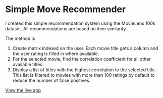 # Simple Move Recommender

I created this simple recommendation system using the MovieLens 100k dataset. All recommendations are based on item similarity.

The method is

1. Create matrix indexed on the user. Each movie title gets a column and the user rating is filled in where available.
2. For the selected movie, find the correlation coefficient for all other available titles.
3. Display a list of titles with the highest correlation to the selected title. This list is filtered to movies with more than 100 ratings by default to reduce the number of false positives.

[View the live app](https://share.streamlit.io/peterarbaugh/simple-movie-recommender/main)
